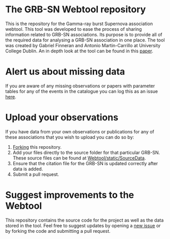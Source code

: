 # The GRB-SN Webtool repository
This is the repository for the Gamma-ray burst Supernova association webtool. This tool was developed to ease the process of sharing information related to GRB-SN associations. Its purpose is to provide all of the required data for analysing a GRB-SN association in one place. The tool was created by Gabriel Finneran and Antonio Martin-Carrillo at University College Dublin. An in depth look at the tool can be found in this [paper]().

# Alert us about missing data
If you are aware of any missing observations or papers with parameter tables for any of the events in the catalogue you can log this as an issue [here](https://github.com/GabrielF98/GRBSNWebtool/issues/new?assignees=GabrielF98&labels=add+data&template=alert-us-about-missing-data.md&title=Missing+data+for+%3Cevent+name+here%3E). 

# Upload your observations
If you have data from your own observations or publications for any of these associations that you wish to upload you can do so by:
1. [Forking](https://github.com/GabrielF98/GRBSNWebtool/fork) this repository. 
2. Add your files directly to the source folder for that particular GRB-SN. These source files can be found at [Webtool/static/SourceData](https://github.com/GabrielF98/GRBSNWebtool/tree/master/Webtool/static/SourceData). 
3. Ensure that the citation file for the GRB-SN is updated correctly after data is added. 
4. Submit a pull request.

# Suggest improvements to the Webtool
This repository contains the source code for the project as well as the data stored in the tool. Feel free to suggest updates by opening a [new issue](https://github.com/GabrielF98/GRBSNWebtool/issues/new) or by forking the code and submitting a pull request.
